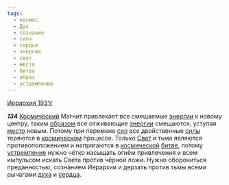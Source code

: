 ```yaml
---
tags:
  - космос
  - Дух
  - сознание
  - сила
  - сердце
  - энергия
  - свет
  - место
  - битва
  - образ
  - устремление
---
```


[Иерархия 1931г](/agni/1931)

___134___
[Космический](/tag/#космос) Магнит привлекает все смещаемые [энергии](/tag/#энергия) к новому центру, таким [образом](/tag/#образ) все отживающие [энергии](/tag/#энергия) смещаются, уступая [место](/tag/#место) новым. Потому при перемене [сил](/tag/#сила) все двойственные [силы](/tag/#сила) теряются в [космическом](/tag/#космос) процессе. Только [Свет](/tag/#свет) и тьма являются противоположением и напрягаются в [космической](/tag/#космос) [битве](/tag/#битва), потому [устремление](/tag/#устремление) нужно чётко насыщать огнём привлечения и всем импульсом искать Света против чёрной ложи. Нужно оборониться преданностью, сознанием Иерархии и дерзать против тьмы всеми рычагами [духа](/tag/#Дух) и [сердца](/tag/#сердце).   


